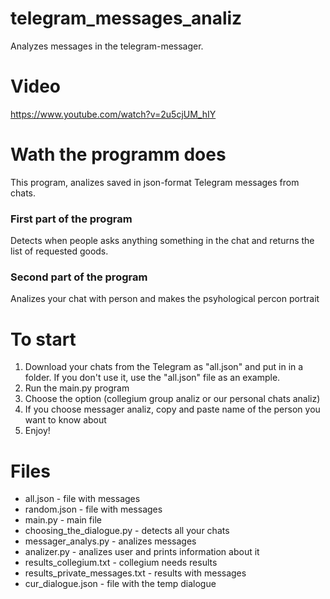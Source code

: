 # telegram_messages_analiz
Analyzes messages in the telegram-messager.
# Video
https://www.youtube.com/watch?v=2u5cjUM_hIY
# Wath the programm does
This program, analizes saved in json-format Telegram messages from chats.
### First part of the program
Detects when people asks anything something in the chat and returns the list of requested goods.
### Second part of the program 
Analizes your chat with person and makes the psyhological percon portrait
# To start
1) Download your chats from the Telegram as "all.json" and put in in a folder. If you don't use it, use the "all.json" file as an example.
2) Run the main.py program
3) Choose the option (collegium group analiz or our personal chats analiz)
4) If you choose messager analiz, copy and paste name of the person you want to know about
5) Enjoy!
# Files 
- all.json - file with messages
- random.json - file with messages
- main.py - main file
- choosing_the_dialogue.py - detects all your chats
- messager_analys.py - analizes messages 
- analizer.py - analizes user and prints information about it
- results_collegium.txt - collegium needs results
- results_private_messages.txt - results with messages
- cur_dialogue.json - file with the temp dialogue 
